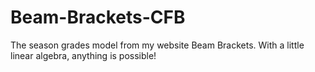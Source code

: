 # Beam-Brackets-CFB
The season grades model from my website Beam Brackets. With a little linear algebra, anything is possible!
